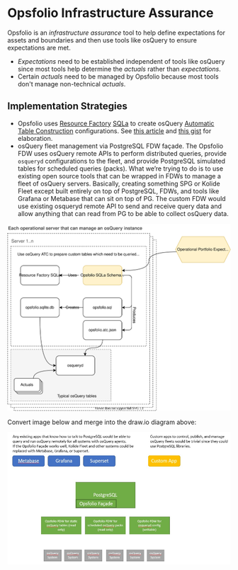 # Opsfolio Infrastructure Assurance

Opsfolio is an *infrastructure assurance* tool to help define expectations for assets and boundaries and then use tools like osQuery to ensure expectations are met.

* _Expectations_ need to be established independent of tools like osQuery since most tools help determine the _actuals_ rather than _expectations_.
* Certain _actuals_ need to be managed by Opsfolio because most tools don't manage non-technical _actuals_.

## Implementation Strategies

* Opsfolio uses [Resource Factory](https://github.com/resFactory/factory) [SQLa](https://github.com/resFactory/factory/tree/main/lib/sql/render) to create osQuery [Automatic Table Construction](https://osquery.readthedocs.io/en/stable/deployment/configuration/) configurations. See [this article](https://blog.kolide.com/build-custom-osquery-tables-using-atc-ab112a30674c) and [this gist](https://gist.github.com/FritzX6/0aa5b25e9caa232103091de31b9f5295) for elaboration.
* osQuery fleet management via PostgreSQL FDW façade. The Opsfolio FDW uses osQuery remote APIs to perform distributed queries, provide `osqueryd` configurations to the fleet, and provide PostgreSQL simulated tables for scheduled queries (packs). What we’re trying to do is to use existing open source tools that can be wrapped in FDWs to manage a fleet of osQuery servers. Basically, creating something SPG or Kolide Fleet except built entirely on top of PostgreSQL, FDWs, and tools like Grafana or Metabase that can sit on top of PG. The custom FDW would use existing osqueryd remote API to send and receive query data and allow anything that can read from PG to be able to collect osQuery data.

![architecture](support/docs/architecture.drawio.svg)

Convert image below and merge into the draw.io diagram above:

![architecture](support/docs/osquery-pg-fdw.jpg)


